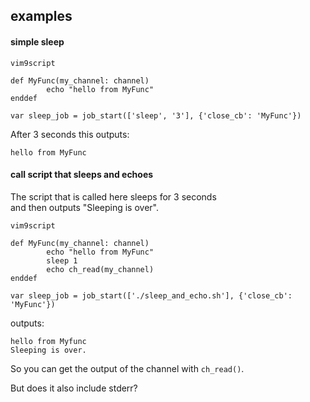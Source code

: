 ## examples

#### simple sleep

```
vim9script

def MyFunc(my_channel: channel)
        echo "hello from MyFunc"
enddef

var sleep_job = job_start(['sleep', '3'], {'close_cb': 'MyFunc'})
```
After 3 seconds this outputs:
```
hello from MyFunc
```

#### call script that sleeps and echoes

The script that is called here sleeps for 3 seconds \
and then outputs "Sleeping is over".
```
vim9script

def MyFunc(my_channel: channel)
        echo "hello from MyFunc"
        sleep 1
        echo ch_read(my_channel)
enddef

var sleep_job = job_start(['./sleep_and_echo.sh'], {'close_cb': 'MyFunc'})
```
outputs:
```
hello from Myfunc
Sleeping is over.
```

So you can get the output of the channel with `ch_read()`.

But does it also include stderr?
